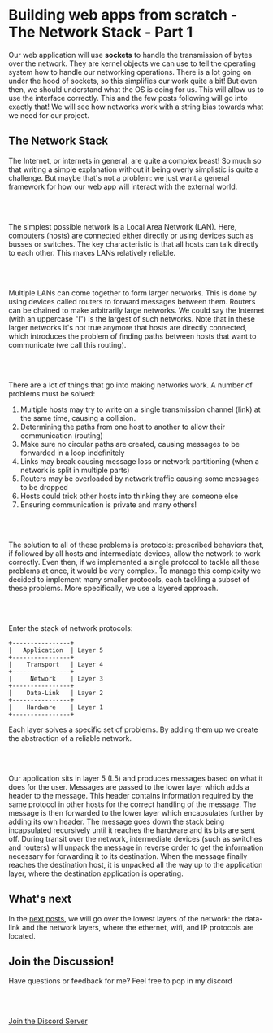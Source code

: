 # Building web apps from scratch - The Network Stack - Part 1

Our web application will use **sockets** to handle the transmission of bytes over the network. They are kernel objects we can use to tell the operating system how to handle our networking operations. There is a lot going on under the hood of sockets, so this simplifies our work quite a bit! But even then, we should understand what the OS is doing for us. This will allow us to use the interface correctly. This and the few posts following will go into exactly that! We will see how networks work with a string bias towards what we need for our project.

## The Network Stack

The Internet, or internets in general, are quite a complex beast! So much so that writing a simple explanation without it being overly simplistic is quite a challenge. But maybe that's not a problem: we just want a general framework for how our web app will interact with the external world.

<br />
<br />

The simplest possible network is a Local Area Network (LAN). Here, computers (hosts) are connected either directly or using devices such as busses or switches. The key characteristic is that all hosts can talk directly to each other. This makes LANs relatively reliable.

<br />
<br />

Multiple LANs can come together to form larger networks. This is done by using devices called routers to forward messages between them. Routers can be chained to make arbitrarily large networks. We could say the Internet (with an uppercase "I") is the largest of such networks. Note that in these larger networks it's not true anymore that hosts are directly connected, which introduces the problem of finding paths between hosts that want to communicate (we call this routing).

<br />
<br />

There are a lot of things that go into making networks work. A number of problems must be solved:
1. Multiple hosts may try to write on a single transmission channel (link) at the same time, causing a collision.
1. Determining the paths from one host to another to allow their communication (routing)
1. Make sure no circular paths are created, causing messages to be forwarded in a loop indefinitely
1. Links may break causing message loss or network partitioning (when a network is split in multiple parts)
1. Routers may be overloaded by network traffic causing some messages to be dropped
1. Hosts could trick other hosts into thinking they are someone else
1. Ensuring communication is private
and many others!

<br />
<br />

The solution to all of these problems is protocols: prescribed behaviors that, if followed by all hosts and intermediate devices, allow the network to work correctly. Even then, if we implemented a single protocol to tackle all these problems at once, it would be very complex. To manage this complexity we decided to implement many smaller protocols, each tackling a subset of these problems. More specifically, we use a layered approach.

<br />
<br />

Enter the stack of network protocols:
```
+----------------+
|   Application  | Layer 5
+----------------+
|    Transport   | Layer 4
+----------------+
|     Network    | Layer 3
+----------------+
|    Data-Link   | Layer 2
+----------------+
|    Hardware    | Layer 1
+----------------+
```
Each layer solves a specific set of problems. By adding them up we create the abstraction of a reliable network.

<br />
<br />

Our application sits in layer 5 (L5) and produces messages based on what it does for the user. Messages are passed to the lower layer which adds a header to the message. This header contains information required by the same protocol in other hosts for the correct handling of the message. The message is then forwarded to the lower layer which encapsulates further by adding its own header. The message goes down the stack being incapsulated recursively until it reaches the hardware and its bits are sent off. During transit over the network, intermediate devices (such as switches and routers) will unpack the message in reverse order to get the information necessary for forwarding it to its destination. When the message finally reaches the destination host, it is unpacked all the way up to the application layer, where the destination application is operating.

## What's next
In the [next posts](002_ethernet_and_ip.html), we will go over the lowest layers of the network: the data-link and the network layers, where the ethernet, wifi, and IP protocols are located.

## Join the Discussion!
Have questions or feedback for me? Feel free to pop in my discord

<br />
<br />

[Join the Discord Server](https://discord.gg/5rtC3FTU)